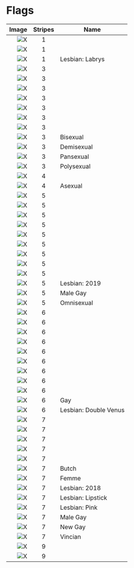 # Flags

|                                                            Image | Stripes | Name                  |
| ---------------------------------------------------------------: | :-----: | --------------------- |
|           ![X](./Flags/Gay_Pride_flag_of_the_United_Kingdom.svg) |    1    |                       |
|                            ![X](./Flags/Intersex_Pride_Flag.svg) |    1    |                       |
|                            ![X](./Flags/Labrys_Lesbian_Flag.svg) |    1    | Lesbian: Labrys       |
|                        ![X](./Flags/Demiromantic_Pride_Flag.svg) |    3    |                       |
|                         ![X](./Flags/Genderqueer_Pride_Flag.svg) |    3    |                       |
|                                 ![X](./Flags/Maverique_flag.svg) |    3    |                       |
|                                       ![X](./Flags/MLM_flag.svg) |    3    |                       |
|                           ![X](./Flags/Polyamory_Pride_Flag.svg) |    3    |                       |
|             ![X](./Flags/Sapphic_Flag_alternate_with_violet.svg) |    3    |                       |
|                  ![X](./Flags/Tricolor_Polyamory_Pride_Flag.svg) |    3    |                       |
|                            ![X](./Flags/Bisexual_Pride_Flag.svg) |    3    | Bisexual              |
|                          ![X](./Flags/Demisexual_Pride_Flag.svg) |    3    | Demisexual            |
|                        ![X](./Flags/Pansexuality_Pride_Flag.svg) |    3    | Pansexual             |
|                       ![X](./Flags/Polysexuality_Pride_Flag.svg) |    3    | Polysexual            |
|                                 ![X](./Flags/Nonbinary_flag.svg) |    4    |                       |
|                             ![X](./Flags/Asexual_Pride_Flag.svg) |    4    | Asexual               |
|                                ![X](./Flags/Abrosexual_flag.svg) |    5    |                       |
|                                    ![X](./Flags/Acefluxflag.svg) |    5    |                       |
|                             ![X](./Flags/Agender_pride_flag.svg) |    5    |                       |
|                                    ![X](./Flags/Aroace_flag.svg) |    5    |                       |
|                           ![X](./Flags/Aromantic_Pride_Flag.svg) |    5    |                       |
|                      ![X](./Flags/Genderfluidity_Pride-Flag.svg) |    5    |                       |
|                      ![X](./Flags/Gray-aromantic_Pride_Flag.svg) |    5    |                       |
|                           ![X](./Flags/Grey_asexuality_flag.svg) |    5    |                       |
|                         ![X](./Flags/Transgender_Pride_flag.svg) |    5    |                       |
|                        ![X](./Flags/Lesbian_Pride_Flag_2019.svg) |    5    | Lesbian: 2019         |
|              ![X](./Flags/5-striped_New_Gay_Male_Pride_Flag.svg) |    5    | Male Gay              |
|                             ![X](./Flags/Omnisexuality_flag.svg) |    5    | Omnisexual            |
|                          ![X](./Flags/Bear_Brotherhood_flag.svg) |    6    |                       |
|                                ![X](./Flags/Brazil_Gay_flag.svg) |    6    |                       |
|                              ![X](./Flags/Canada_Pride_flag.svg) |    6    |                       |
|                       ![X](./Flags/Gay_Flag_of_South_Africa.svg) |    6    |                       |
|                          ![X](./Flags/Genderflux_Pride_Flag.svg) |    6    |                       |
|                  ![X](./Flags/Intersex-inclusive_pride_flag.svg) |    6    |                       |
|  ![X](./Flags/LGBTQ+_rainbow_flag_Quasar__Progress__variant.svg) |    6    |                       |
|                        ![X](./Flags/Pride_flag_Serbia_basic.svg) |    6    |                       |
|                                ![X](./Flags/Two-Spirit_Flag.svg) |    6    |                       |
|                                 ![X](./Flags/Gay_Pride_Flag.svg) |    6    | Gay                   |
| ![X](./Flags/Lesbian_Pride_double-Venus_canton_rainbow_flag.svg) |    6    | Lesbian: Double Venus |
|                                  ![X](./Flags/Bigender_Flag.svg) |    7    |                       |
|                                   ![X](./Flags/Demiboy_Flag.svg) |    7    |                       |
|                                  ![X](./Flags/Demigirl_Flag.svg) |    7    |                       |
|                       ![X](./Flags/Gay_Pride_Flag_of_Poland.svg) |    7    |                       |
|                                 ![X](./Flags/Pangender_flag.svg) |    7    |                       |
|                                    ![X](./Flags/Butchflag_2.svg) |    7    | Butch                 |
|                                 ![X](./Flags/The_Femme_flag.svg) |    7    | Femme                 |
|                        ![X](./Flags/Lesbian_pride_flag_2018.svg) |    7    | Lesbian: 2018         |
|                    ![X](./Flags/Lipstick_lesbian_Pride_Flag.svg) |    7    | Lesbian: Lipstick     |
|                        ![X](./Flags/Lesbian_Pride_pink_flag.svg) |    7    | Lesbian: Pink         |
|                             ![X](./Flags/GAY_MEN_PRIDE_FLAG.svg) |    7    | Male Gay              |
|                             ![X](./Flags/New_Gay_Pride_Flag.svg) |    7    | New Gay               |
|                        ![X](./Flags/Vincian_flag_(original).svg) |    7    | Vincian               |
|         ![X](./Flags/Leather,_Latex,_and_BDSM_pride_-_Light.svg) |    9    |                       |
|                                     ![X](./Flags/Queer_Flag.svg) |    9    |                       |
